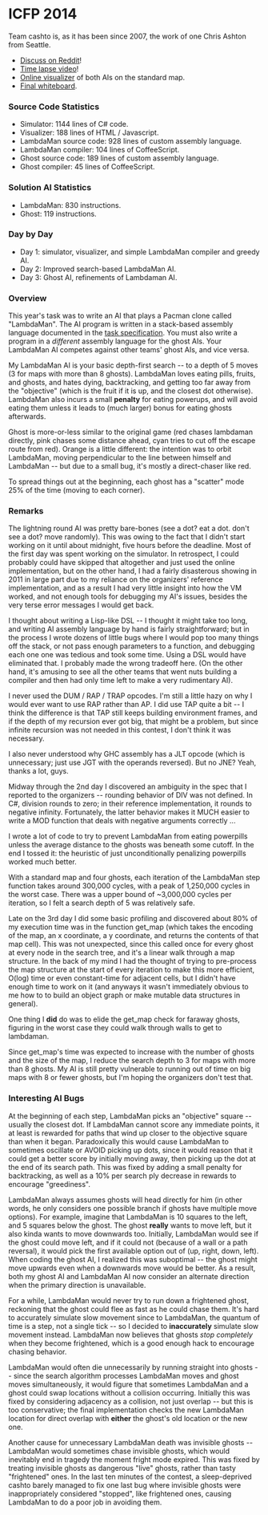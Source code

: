 # ICFP 2014

Team cashto is, as it has been since 2007, the work of one Chris Ashton from Seattle.

* [Discuss on Reddit](http://www.reddit.com/r/icfpcontest/comments/2c0l3f/cashtos_2014_icfp_contest_writeup/)!
* [Time lapse video](http://youtu.be/-QlvQVDuO0c)!
* [Online visualizer](https://dl.dropboxusercontent.com/u/31272201/icfp/2014/index.html) of both AIs on the standard map.
* [Final whiteboard](https://dl.dropboxusercontent.com/u/31272201/icfp/2014/whiteboard.jpg).

### Source Code Statistics

* Simulator: 1144 lines of C# code.
* Visualizer: 188 lines of HTML / Javascript.
* LambdaMan source code: 928 lines of custom assembly language.
* LambdaMan compiler: 104 lines of CoffeeScript.
* Ghost source code: 189 lines of custom assembly language.
* Ghost compiler: 45 lines of CoffeeScript.

### Solution AI Statistics

* LambdaMan: 830 instructions.
* Ghost: 119 instructions.

### Day by Day

* Day 1: simulator, visualizer, and simple LambdaMan compiler and greedy AI.
* Day 2: Improved search-based LambdaMan AI.
* Day 3: Ghost AI, refinements of Lambdaman AI.

### Overview

This year's task was to write an AI that plays a Pacman clone called "LambdaMan". The AI program is written in a stack-based assembly language documented in the [task specification](http://icfpcontest.org/specification.html). You must also write a program in a *different* assembly language for the ghost AIs. Your LambdaMan AI competes against other teams' ghost AIs, and vice versa.

My LambdaMan AI is your basic depth-first search -- to a depth of 5 moves (3 for maps with more than 8 ghosts). LambdaMan loves eating pills, fruits, and ghosts, and hates dying, backtracking, and getting too far away from the "objective" (which is the fruit if it is up, and the closest dot otherwise). LambdaMan also incurs a small **penalty** for eating powerups, and will avoid eating them unless it leads to (much larger) bonus for eating ghosts afterwards.

Ghost is more-or-less similar to the original game (red chases lambdaman directly, pink chases some distance ahead, cyan tries to cut off the escape route from red).  Orange is a little different: the intention was to orbit LambdaMan, moving perpendicular to the line between himself and LambdaMan -- but due to a small bug, it's mostly a direct-chaser like red.

To spread things out at the beginning, each ghost has a "scatter" mode 25% of the time (moving to each corner).

### Remarks

The lightning round AI was pretty bare-bones (see a dot?  eat a dot.  don't see a dot?  move randomly).  This was owing to the fact that I didn't start working on it until about midnight, five hours before the deadline. Most of the first day was spent working on the simulator. In retrospect, I could probably could have skipped that altogether and just used the online implementation, but on the other hand, I had a fairly disasterous showing in 2011 in large part due to my reliance on the organizers' reference implementation, and as a result I had very little insight into how the VM worked, and not enough tools for debugging my AI's issues, besides the very terse error messages I would get back.

I thought about writing a Lisp-like DSL -- I thought it might take too long, and writing AI assembly language by hand is fairly straightforward; but in the process I wrote dozens of little bugs where I would pop too many things off the stack, or not pass enough parameters to a function, and debugging each one one was tedious and took some time.  Using a DSL would have eliminated that.  I probably made the wrong tradeoff here. (On the other hand, it's amusing to see all the other teams that went nuts building a compiler and then had only time left to make a very rudimentary AI).

I never used the DUM / RAP / TRAP opcodes.  I'm still a little hazy on why I would ever want to use RAP rather than AP.  I did use TAP quite a bit -- I think the difference is that TAP still keeps building environment frames, and if the depth of my recursion ever got big, that might be a problem, but since infinite recursion was not needed in this contest, I don't think it was necessary. 

I also never understood why GHC assembly has a JLT opcode (which is unnecessary; just use JGT with the operands reversed).  But no JNE?  Yeah, thanks a lot, guys.

Midway through the 2nd day I discovered an ambiguity in the spec that I reported to the organizers -- rounding behavior of DIV was not defined.  In C#, division rounds to zero; in their reference implementation, it rounds to negative infinity.  Fortunately, the latter behavior makes it MUCH easier to write a MOD function that deals with negative arguments correctly ...

I wrote a lot of code to try to prevent LambdaMan from eating powerpills unless the average distance to the ghosts was beneath some cutoff.  In the end I tossed it: the heuristic of just unconditionally penalizing powerpills worked much better.

With a standard map and four ghosts, each iteration of the LambdaMan step function takes around 300,000 cycles, with a peak of 1,250,000 cycles in the worst case.  There was a upper bound of ~3,000,000 cycles per iteration, so I felt a search depth of 5 was relatively safe. 

Late on the 3rd day I did some basic profiling and discovered about 80% of my execution time was in the function get_map (which takes the encoding of the map, an x coordinate, a y coordinate, and returns the contents of that map cell). This was not unexpected, since this called once for every ghost at every node in the search tree, and it's a linear walk through a map structure.  In the back of my mind I had the thought of trying to pre-process the map structure at the start of every iteration to make this more efficient, O(log) time or even constant-time for adjacent cells, but I didn't have enough time to work on it (and anyways it wasn't immediately obvious to me how to to build an object graph or make mutable data structures in general).

One thing I **did** do was to elide the get_map check for faraway ghosts, figuring in the worst case they could walk through walls to get to lambdaman.

Since get_map's time was expected to increase with the number of ghosts and the size of the map, I reduce the search depth to 3 for maps with more than 8 ghosts.  My AI is still pretty vulnerable to running out of time on big maps with 8 or fewer ghosts, but I'm hoping the organizers don't test that.

### Interesting AI Bugs

At the beginning of each step, LambdaMan picks an "objective" square -- usually the closest dot.  If LambdaMan cannot score any immediate points, it at least is rewarded for paths that wind up closer to the objective square than when it began. Paradoxically this would cause LambdaMan to sometimes oscillate or AVOID picking up dots, since it would reason that it could get a better score by initially moving away, then picking up the dot at the end of its search path. This was fixed by adding a small penalty for backtracking, as well as a 10% per search ply decrease in rewards to encourage "greediness".

LambdaMan always assumes ghosts will head directly for him (in other words, he only considers one possible branch if ghosts have multiple move options). For example, imagine that LambdaMan is 10 squares to the left, and 5 squares below the ghost. The ghost **really** wants to move left, but it also kinda wants to move downwards too.  Initially, LambdaMan would see if the ghost could move left, and if it could not (because of a wall or a path reversal), it would pick the first available option out of (up, right, down, left).  When coding the ghost AI, I realized this was suboptimal -- the ghost might move upwards even when a downwards move would be better.  As a result, both my ghost AI and LambdaMan AI now consider an alternate direction when the primary direction is unavailable.

For a while, LambdaMan would never try to run down a frightened ghost, reckoning that the ghost could flee as fast as he could chase them.  It's hard to accurately simulate slow movement since to LambdaMan, the quantum of time is a step, not a single tick -- so I decided to **inaccurately** simulate slow movement instead. LambdaMan now believes that ghosts *stop completely* when they become frightened, which is a good enough hack to encourage chasing behavior.

LambdaMan would often die unnecessarily by running straight into ghosts -- since the search algorithm processes LambdaMan moves and ghost moves simultaneously, it would figure that sometimes LambdaMan and a ghost could swap locations without a collision occurring. Initially this was fixed by considering adjacency as a collision, not just overlap -- but this is too conservative; the final implementation checks the new LambdaMan location for direct overlap with **either** the ghost's old location or the new one.

Another cause for unnecessary LambdaMan death was invisible ghosts -- LambdaMan would sometimes chase invisible ghosts, which would inevitably end in tragedy the moment fright mode expired. This was fixed by treating invisible ghosts as dangerous "live" ghosts, rather than tasty "frightened" ones. In the last ten minutes of the contest, a sleep-deprived cashto barely managed to fix one last bug where invisible ghosts were inappropriately considered "stopped", like frightened ones, causing LambdaMan to do a poor job in avoiding them.
